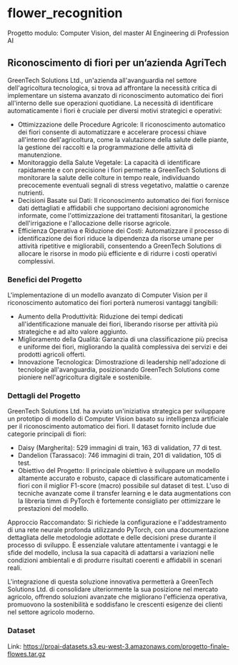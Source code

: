 # flower_recognition
Progetto modulo: Computer Vision, del master AI Engineering di Profession AI

## Riconoscimento di fiori per un’azienda AgriTech
GreenTech Solutions Ltd., un'azienda all'avanguardia nel settore dell'agricoltura tecnologica, si trova ad affrontare la necessità critica di implementare un sistema avanzato di riconoscimento automatico dei fiori all'interno delle sue operazioni quotidiane. La necessità di identificare automaticamente i fiori è cruciale per diversi motivi strategici e operativi:
- Ottimizzazione delle Procedure Agricole: Il riconoscimento automatico dei fiori consente di automatizzare e accelerare processi chiave all'interno dell'agricoltura, come la valutazione della salute delle piante, la gestione dei raccolti e la programmazione delle attività di manutenzione.
- Monitoraggio della Salute Vegetale: La capacità di identificare rapidamente e con precisione i fiori permette a GreenTech Solutions di monitorare la salute delle colture in tempo reale, individuando precocemente eventuali segnali di stress vegetativo, malattie o carenze nutrienti.
- Decisioni Basate sui Dati: Il riconoscimento automatico dei fiori fornisce dati dettagliati e affidabili che supportano decisioni agronomiche informate, come l'ottimizzazione dei trattamenti fitosanitari, la gestione dell'irrigazione e l'allocazione delle risorse agricole.
- Efficienza Operativa e Riduzione dei Costi: Automatizzare il processo di identificazione dei fiori riduce la dipendenza da risorse umane per attività ripetitive e migliorabili, consentendo a GreenTech Solutions di allocare le risorse in modo più efficiente e di ridurre i costi operativi complessivi.

### Benefici del Progetto
L'implementazione di un modello avanzato di Computer Vision per il riconoscimento automatico dei fiori porterà numerosi vantaggi tangibili:
- Aumento della Produttività: Riduzione dei tempi dedicati all'identificazione manuale dei fiori, liberando risorse per attività più strategiche e ad alto valore aggiunto.
- Miglioramento della Qualità: Garanzia di una classificazione più precisa e uniforme dei fiori, migliorando la qualità complessiva dei servizi e dei prodotti agricoli offerti.
- Innovazione Tecnologica: Dimostrazione di leadership nell'adozione di tecnologie all'avanguardia, posizionando GreenTech Solutions come pioniere nell'agricoltura digitale e sostenibile.

### Dettagli del Progetto
GreenTech Solutions Ltd. ha avviato un'iniziativa strategica per sviluppare un prototipo di modello di Computer Vision basato su intelligenza artificiale per il riconoscimento automatico dei fiori. Il dataset fornito include due categorie principali di fiori:
- Daisy (Margherita): 529 immagini di train, 163 di validation, 77 di test.
- Dandelion (Tarassaco): 746 immagini di train, 201 di validation, 105 di test.
- Obiettivo del Progetto: Il principale obiettivo è sviluppare un modello altamente accurato e robusto, capace di classificare automaticamente i fiori con il miglior F1-score (macro) possibile sul dataset di test. L'uso di tecniche avanzate come il transfer learning e le data augmentations con la libreria timm di PyTorch è fortemente consigliato per ottimizzare le prestazioni del modello.

Approccio Raccomandato: Si richiede la configurazione e l'addestramento di una rete neurale profonda utilizzando PyTorch, con una documentazione dettagliata delle metodologie adottate e delle decisioni prese durante il processo di sviluppo. È essenziale valutare attentamente i vantaggi e le sfide del modello, inclusa la sua capacità di adattarsi a variazioni nelle condizioni ambientali e di produrre risultati coerenti e affidabili in scenari reali.

L'integrazione di questa soluzione innovativa permetterà a GreenTech Solutions Ltd. di consolidare ulteriormente la sua posizione nel mercato agricolo, offrendo soluzioni avanzate che migliorano l'efficienza operativa, promuovono la sostenibilità e soddisfano le crescenti esigenze dei clienti nel settore agricolo moderno.

### Dataset
Link: https://proai-datasets.s3.eu-west-3.amazonaws.com/progetto-finale-flowes.tar.gz
